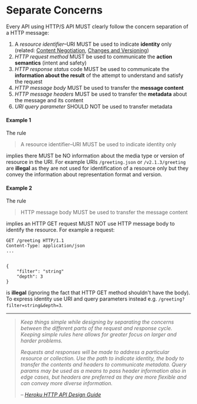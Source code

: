 # Separate Concerns
Every API using HTTP/S API MUST clearly follow the concern separation of a HTTP message:

1. A _resource identifier_–URI MUST be used to indicate **identity** only (related: [Content Negotiation](protocol/content-negotiation), [Changes and Versioning](core-principles/versioning.md))
1. _HTTP request method_ MUST be used to communicate the **action semantics** (intent and safety)
1. _HTTP response status_ code MUST be used to communicate the **information about the result** of the attempt to understand and satisfy the request
1. _HTTP message body_ MUST be used to transfer the **message content**
1. _HTTP message headers_ MUST be used to transfer the **metadata** about the message and its content
1. _URI query parameter_ SHOULD NOT be used to transfer metadata


#### Example 1
The rule

> A resource identifier–URI MUST be used to indicate identity only

implies there MUST be NO information about the media type or version of resource in the URI. For example URIs  `/greeting.json` or `/v2.1.3/greeting` are **illegal** as they are not used for identification of a resource only but they convey the information about representation format and version.


#### Example 2
The rule

> HTTP message body MUST be used to transfer the message content

implies an HTTP GET request MUST NOT use HTTP message body to identify the resource. For example a request:

```
GET /greeting HTTP/1.1
Content-Type: application/json
...


{
    "filter": "string"
    "depth": 3
}
```

is **illegal** (ignoring the fact that HTTP GET method shouldn't have the body). To express identity use URI and query parameters instead e.g. `/greeting?filter=string&depth=3`.

---

> _Keep things simple while designing by separating the concerns between the different parts of the request and response cycle. Keeping simple rules here allows for greater focus on larger and harder problems._
>
> _Requests and responses will be made to address a particular resource or collection. Use the path to indicate identity, the body to transfer the contents and headers to communicate metadata. Query params may be used as a means to pass header information also in edge cases, but headers are preferred as they are more flexible and can convey more diverse information._
>
> _– [Heroku HTTP API Design Guide](https://geemus.gitbooks.io/http-api-design/content/en/foundations/separate-concerns.html)_